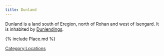 ```yaml
---
title: Dunland
---
```


Dunland is a land south of Eregion, north of Rohan and west of Isengard.
It is inhabited by [Dunlendings](Dunlendings "wikilink").

{% include Place.md %}

[Category:Locations](Category:Locations "wikilink")